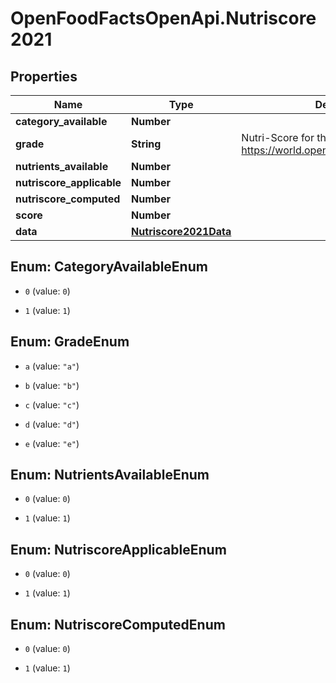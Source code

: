 # OpenFoodFactsOpenApi.Nutriscore2021

## Properties

Name | Type | Description | Notes
------------ | ------------- | ------------- | -------------
**category_available** | **Number** |  | [optional] 
**grade** | **String** | Nutri-Score for the product as a letter.  See https://world.openfoodfacts.org/nutriscore.  | [optional] 
**nutrients_available** | **Number** |  | [optional] 
**nutriscore_applicable** | **Number** |  | [optional] 
**nutriscore_computed** | **Number** |  | [optional] 
**score** | **Number** |  | [optional] 
**data** | [**Nutriscore2021Data**](Nutriscore2021Data.md) |  | [optional] 



## Enum: CategoryAvailableEnum


* `0` (value: `0`)

* `1` (value: `1`)





## Enum: GradeEnum


* `a` (value: `"a"`)

* `b` (value: `"b"`)

* `c` (value: `"c"`)

* `d` (value: `"d"`)

* `e` (value: `"e"`)





## Enum: NutrientsAvailableEnum


* `0` (value: `0`)

* `1` (value: `1`)





## Enum: NutriscoreApplicableEnum


* `0` (value: `0`)

* `1` (value: `1`)





## Enum: NutriscoreComputedEnum


* `0` (value: `0`)

* `1` (value: `1`)




